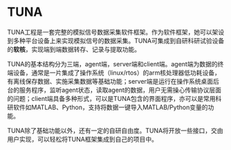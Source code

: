 # TUNA 

TUNA工程是一套完整的模拟信号数据采集软件框架。作为软件框架，她可以架设到多种平台设备上来实现模拟信号的数据采集。TUNA可集成到自研科研试验设备的**软核**，实现端到端数据转存、记录与提取功能。

TUNA的基本结构分为三端，agent端，server端和client端。agent端为数据的终端设备，通常是一片集成了操作系统（linux/rtos）的arm核处理器低功耗设备，有离线保存数据、实施采集数据等基础功能；server端是运行在操作系统桌面后台的服务程序，监听agent状态，读取agent的数据，用户无需操心传输协议层面的问题；client端具备多种形式，可以是TUNA包含的界面程序，亦可以是常用科研软件如MATLAB、Python，支持将数据一键导入MATLAB/Python变量的功能。

TUNA除了基础功能以外，还有一定的自研自由度。TUNA将开放一些接口，交由用户实现，可以轻松将TUNA框架集成到自己的项目中。